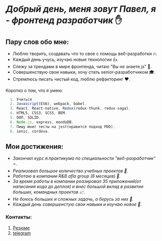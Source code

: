 # _Добрый день, меня зовут Павел, я - фронтенд разработчик_ :raised_hand:
## Пару слов обо мне:
* Люблю творить, создавать что то свое с помощь веб-разработки :fire:.
*    Каждый день учусь, изучаю новые технологии :+1:.
*    Cлежу за трендами в  мире фронтенда, читаю "Вы не знаете js" :notebook:.
*    Совершенствую свои навыки, хочу стать senior-разработчиком :mortar_board:.
*    Стремлюсь писать чистый код, люблю рефакторинг :heart:.
####
 Коротко о том, что я умею:
``` javascript
  1. Учиться
  2. Javascript(ES6), webpack, babel.
  3. React, React-native, Redux(redux-thunk, redux-saga).
  4. HTML5, CSS3, SCSS, BEM.
  5. ООП, SOLID.
  6. Node.js, express, mondoDB.
  7. Пишу юнит тесты на jest(нравится подход PDD).
  8. ionic, cordova.
```
## Мои достижения: 
* _Закончил курс я.практикума по специальности "веб-разработчик"_ :star:.
* _Реализовал большое количество учебных проектов :thought_balloon:._
* _Работаю в компании R&B afla group (8 месяцев) :briefcase:._
* _За время работы в компании реазировал 35 приложений(от написания кода до деплоя) и внес большой вклад в развитие больших, командных проектов :chart_with_upwards_trend:._
* _Не боюсь больших и сложных задачь, а берусь за них :punch:._
* _Каждый день совершенстую свои навыки и изучаю новое :calendar:._
### Контакты:
1. [Резюме](https://spb.hh.ru/resume/c830cea6ff083e8f270039ed1f33594a6c7663)
2. [telegram](http://t.me/pa_p_v)

